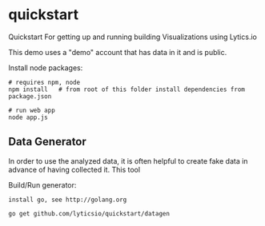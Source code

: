 quickstart
==========

Quickstart For getting up and running building Visualizations using Lytics.io

This demo uses a "demo" account that has data in it and is public.


Install node packages:

	# requires npm, node 
	npm install   # from root of this folder install dependencies from package.json

	# run web app
	node app.js


Data Generator
----------------------------
In order to use the analyzed data, it is often helpful to create fake data in advance of having collected it.  This tool



Build/Run generator:
	
	install go, see http://golang.org

	go get github.com/lyticsio/quickstart/datagen
	
